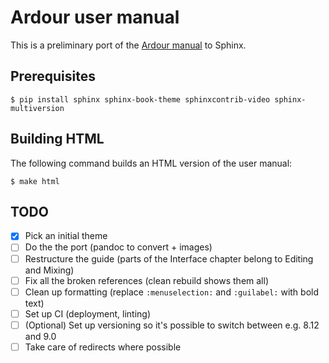 # Ardour user manual

This is a preliminary port of the [Ardour manual](https://manual.ardour.org) to Sphinx.

## Prerequisites

`$ pip install sphinx sphinx-book-theme sphinxcontrib-video sphinx-multiversion`

## Building HTML

The following command builds an HTML version of the user manual:

`$ make html`

## TODO

- [X] Pick an initial theme
- [ ] Do the the port (pandoc to convert + images)
- [ ] Restructure the guide (parts of the Interface chapter belong to Editing and Mixing)
- [ ] Fix all the broken references (clean rebuild shows them all)
- [ ] Clean up formatting (replace `:menuselection:` and `:guilabel:` with bold text)
- [ ] Set up CI (deployment, linting)
- [ ] (Optional) Set up versioning so it's possible to switch between e.g. 8.12 and 9.0
- [ ] Take care of redirects where possible
